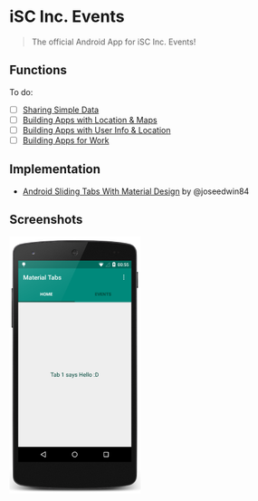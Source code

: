 # iSC Inc. Events

> The official Android App for iSC Inc. Events!

## Functions

To do:
* [ ] [Sharing Simple Data](https://developer.android.com/training/sharing/index.html)
* [ ] [Building Apps with Location & Maps](https://developer.android.com/training/building-location.html)
* [ ] [Building Apps with User Info & Location](https://developer.android.com/training/building-userinfo.html)
* [ ] [Building Apps for Work](https://developer.android.com/training/enterprise/index.html)

## Implementation

* [Android Sliding Tabs With Material Design](https://github.com/joseedwin84/Android-Sliding-Tabs-With-Material-Design) by @joseedwin84

## Screenshots
![iSC Inc. Events Android App (alpha version)](/tabpic.png?raw=true "iSC Inc. Events Android App (alpha version)")
